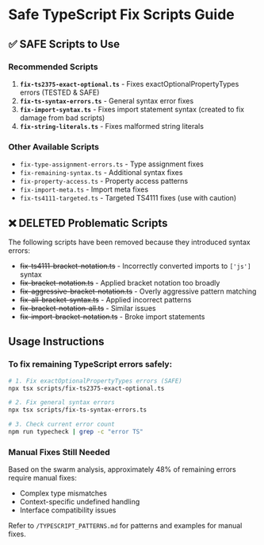 # Safe TypeScript Fix Scripts Guide

## ✅ SAFE Scripts to Use

### Recommended Scripts
1. **`fix-ts2375-exact-optional.ts`** - Fixes exactOptionalPropertyTypes errors (TESTED & SAFE)
2. **`fix-ts-syntax-errors.ts`** - General syntax error fixes
3. **`fix-import-syntax.ts`** - Fixes import statement syntax (created to fix damage from bad scripts)
4. **`fix-string-literals.ts`** - Fixes malformed string literals

### Other Available Scripts
- `fix-type-assignment-errors.ts` - Type assignment fixes
- `fix-remaining-syntax.ts` - Additional syntax fixes
- `fix-property-access.ts` - Property access patterns
- `fix-import-meta.ts` - Import meta fixes
- `fix-ts4111-targeted.ts` - Targeted TS4111 fixes (use with caution)

## ❌ DELETED Problematic Scripts
The following scripts have been removed because they introduced syntax errors:
- ~~fix-ts4111-bracket-notation.ts~~ - Incorrectly converted imports to `['js']` syntax
- ~~fix-bracket-notation.ts~~ - Applied bracket notation too broadly
- ~~fix-aggressive-bracket-notation.ts~~ - Overly aggressive pattern matching
- ~~fix-all-bracket-syntax.ts~~ - Applied incorrect patterns
- ~~fix-bracket-notation-all.ts~~ - Similar issues
- ~~fix-import-bracket-notation.ts~~ - Broke import statements

## Usage Instructions

### To fix remaining TypeScript errors safely:
```bash
# 1. Fix exactOptionalPropertyTypes errors (SAFE)
npx tsx scripts/fix-ts2375-exact-optional.ts

# 2. Fix general syntax errors
npx tsx scripts/fix-ts-syntax-errors.ts

# 3. Check current error count
npm run typecheck | grep -c "error TS"
```

### Manual Fixes Still Needed
Based on the swarm analysis, approximately 48% of remaining errors require manual fixes:
- Complex type mismatches
- Context-specific undefined handling
- Interface compatibility issues

Refer to `/TYPESCRIPT_PATTERNS.md` for patterns and examples for manual fixes.